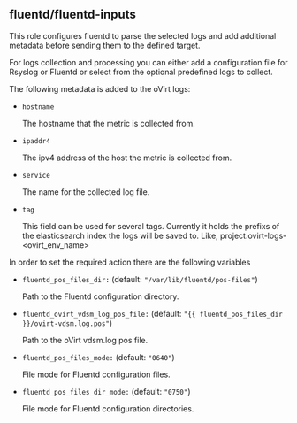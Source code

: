 ## fluentd/fluentd-inputs

This role configures fluentd to parse the selected logs
and add additional metadata before sending them to the defined target.

For logs collection and processing you can either add a configuration file for Rsyslog or Fluentd or
select from the optional predefined logs to collect.


The following metadata is added to the oVirt logs:

- `hostname`

  The hostname that the metric is collected from.

- `ipaddr4`

  The ipv4 address of the host the metric is collected from.

- `service`

  The name for the collected log file.

- `tag`

  This field can be used for several tags.
  Currently it holds the prefixs of the elasticsearch index the logs will be saved to. Like, project.ovirt-logs-<ovirt_env_name>


In order to set the required action there are the following variables


- `fluentd_pos_files_dir:`  (default: `"/var/lib/fluentd/pos-files"`)

  Path to the Fluentd configuration directory.

- `fluentd_ovirt_vdsm_log_pos_file:` (default: `"{{ fluentd_pos_files_dir }}/ovirt-vdsm.log.pos"`)

  Path to the oVirt vdsm.log pos file.

- `fluentd_pos_files_mode:` (default: `"0640"`)

  File mode for Fluentd configuration files.

- `fluentd_pos_files_dir_mode:` (default: `"0750"`)

  File mode for Fluentd configuration directories.

